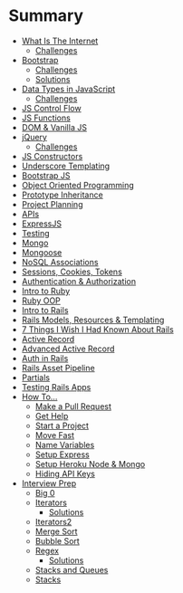 # Summary
* [What Is The Internet](what-is-the-internet.md)
  * [Challenges](what-is-the-internet-challenges.md)
* [Bootstrap](bootstrap.md)
  * [Challenges](bootstrap-challenges.md)
  * [Solutions](bootstrap-solutions.md)
* [Data Types in JavaScript](data-types.md)
  * [Challenges](data-types-challenges.md)
  <!-- * [Solutions](data-types-solutions.md) TODO -->
* [JS Control Flow]()
* [JS Functions]()
* [DOM & Vanilla JS]()
* [jQuery](jquery.md)
  * [Challenges](jquery-challenges.md)
* [JS Constructors]()
* [Underscore Templating]()
* [Bootstrap JS]()
* [Object Oriented Programming]()
* [Prototype Inheritance]()
* [Project Planning]()
* [APIs]()
* [ExpressJS]()
* [Testing]()
* [Mongo]()
* [Mongoose]()
* [NoSQL Associations]()
* [Sessions, Cookies, Tokens]()
* [Authentication & Authorization]()
* [Intro to Ruby](intro-to-ruby.md)
* [Ruby OOP](ruby-oop.md)
* [Intro to Rails](intro-to-rails.md)
* [Rails Models, Resources & Templating](rails-templating.md)
* [7 Things I Wish I Had Known About Rails](what-i-wish-i-knew-about-rails.md)
* [Active Record](active-record.md)
* [Advanced Active Record](advanced-active-record.md)
* [Auth in Rails](auth-rails.md)
* [Rails Asset Pipeline](asset-pipeline.md)
* [Partials](partials.md)
* [Testing Rails Apps](rails-testing.md)
* [How To...](/how_to/README.md)
  * [Make a Pull Request](/how_to/express_project_setup.md)
  * [Get Help](/how_to/how_to_get_help.md)
  * [Start a Project](/how_to/start-a-project.md)
  * [Move Fast](/how_to/outside-in-dev.md)
  * [Name Variables](/how_to/name-variables.md)
  * [Setup Express](/how_to/express_project_setup.md)
  * [Setup Heroku Node & Mongo](/how_to/heroku_node_mongo.md)
  * [Hiding API Keys]()
* [Interview Prep](/interview_prep/README.md)
  * [Big 0](/interview_prep/big-0.md)
  * [Iterators](/interview_prep/iterators.md)
    * [Solutions](/interview_prep/iterators-solutions.md)
  * [Iterators2](/interview_prep/iterators2.md)
  * [Merge Sort](/interview_prep/merge-sort.md)
  * [Bubble Sort](/interview_prep/bubble-sort.md)
  * [Regex](/interview_prep/regex.md)
    * [Solutions](/interview_prep/regex-solutions.md)
  * [Stacks and Queues](/interview_prep/stacks_and_queues.md)
  * [Stacks](/interview_prep/stacks.md)
